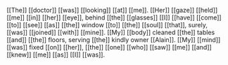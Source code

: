 [[The]] [[doctor]] [[was]] [[looking]] [[at]] [[me]]. [[Her]] [[gaze]] [[held]] [[me]] [[in]] [[her]] [[eye]], behind 
[[the]] [[glasses]] [[I]] [[have]] [[come]] [[to]] [[see]] [[as]] [[the]] window [[to]] [[the]] [[soul]] [[that]], surely, 
[[was]] [[joined]] [[with]] [[mine]]. [[My]] [[body]] cleaned [[the]] tables [[and]] [[the]] floors, 
serving [[the]] kindly owner [[Alain]]. [[My]] [[mind]] [[was]] fixed [[on]] [[her]], [[the]] [[one]] 
[[who]] [[saw]] [[me]] [[and]] [[knew]] [[me]] [[as]] [[I]] [[was]]. 




